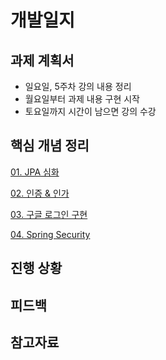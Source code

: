 # 개발일지

## 과제 계획서
- 일요일, 5주차 강의 내용 정리
- 월요일부터 과제 내용 구현 시작
- 토요일까지 시간이 남으면 강의 수강

## 핵심 개념 정리

[01. JPA 심화](./resources/markdown-1.md)

[02. 인증 & 인가](./resources/markdown-2.md)

[03. 구글 로그인 구현](./resources/markdown-3.md)

[04. Spring Security](./resources/markdown-4.md)

## 진행 상황

## 피드백

## 참고자료
